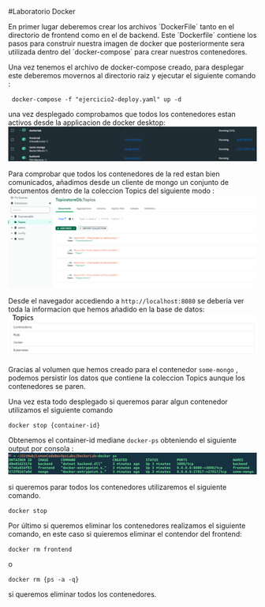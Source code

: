 
#Laboratorio Docker

En primer lugar deberemos crear los archivos ´DockerFile´ tanto en el directorio de frontend como en el de backend. Este ´Dockerfile´ contiene los pasos para construir nuestra imagen de docker que posteriormente sera utilizada dentro del ´docker-compose´ para crear nuestros contenedores.

Una vez tenemos el  archivo de docker-compose creado, para desplegar este deberemos movernos al directorio raiz y ejecutar el siguiente comando : 

```
 docker-compose -f "ejercicio2-deploy.yaml" up -d 
```



una vez desplegado comprobamos que todos los contenedores estan activos desde la applicacion de docker desktop: 
![image info](pics-md/ejercicio2-0.png)

Para comprobar que todos los contenedores de la red estan bien comunicados, añadimos desde un cliente de mongo un conjunto de documentos dentro de la coleccion Topics del siguiente modo : 
![image info](pics-md/ejercicio2-1.png)

Desde el navegador accediendo a `http://localhost:8080` se deberia ver toda la informacion que hemos añadido en la base de datos: 
![image info](pics-md/ejercicio2-2.png)

Gracias al volumen que hemos creado para el contenedor `some-mongo` , podemos persistir los datos que contiene la coleccion Topics aunque los contenedores se paren.

Una vez esta todo desplegado si queremos parar algun contenedor utilizamos el siguiente comando 
```
docker stop {container-id}
```
Obtenemos el container-id mediane `docker-ps` obteniendo el siguiente output por consola : 
![image info](pics-md/ejercicio2-3.png)

si queremos parar todos los contenedores utilizaremos el siguiente comando. 
```
docker stop
```

Por último si queremos eliminar los contenedores realizamos el siguiente comando, en este caso si quieremos eliminar el contendor del frontend: 

```
docker rm frontend
```
o
```
docker rm {ps -a -q}
```

si queremos eliminar todos los contenedores.
